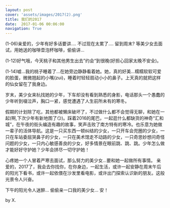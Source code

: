 ```yaml
---
layout: post
cover: 'assets/images/2017(2).png'
title: 我们的2017
date:  2017-01-06 00:06:00
navigation: True
---
```


(1-06)亲爱的，少年有好多话要讲.... 不过现在太累了.... 留到周末? 等美少女去面试，用她送的咖啡壶泡杯咖啡，偷偷讲...

(1-12)好气哦，今天桃子和其他男生出去”约会“到很晚(好担心回家太晚不安全)。

(1-14)嘘...我的桃子睡着了...在她旁边静静看着她。她，真的好美...糯糯软软可爱的脸蛋，微微翘起的小嘴(zui)，睡着时轻轻扇动小小的鼻子。上天真的就把这样的仙女留在了我身边。

岁末，美少女来杭找她的少年，下车却没有看到熟悉的身影，电话那头一个愚蠢的少年听到啜泣声，胸口一紧，感觉遭遇了人生前所未有的寒冬。

假期的计划除了吃，其他都被懒床破坏了，不过做什么都不会觉得无聊，和她在一起(啊,下次少年有新地图了😏)。踩着2016的尾巴，一起逛什么都缺货的神奇“汇和城”，在午夜的街头编造有趣的故事，笑声击败了南方特有的寒冷。也乐意为她做一辈子的活体导航。这是一只买东西一顿纠结的少女，一只开车会兜圈的少女，一只在车站委屈哭鼻子的少女，一只在美术馆走不动路的少女，一只奇思妙想问奇怪问题的少女，一只内心敏感善良的少女，好多情景在眼前跳、跳、跳。少年怎么做才能好好守护她？少年会拼尽一切守护她！

心疼她一个人冒着严寒去面试，那么努力的美少女...要和她一起做所有事情。 亲爱的，2017了，我会去你找你，在你身边，一起生活，或许一起安静在周末午后的阳光下看书，或许一起依偎在沙发里看电影，或许出门探索认识新的朋友。这般光景令人兴奋。

下午的阳光令人迷醉... 偷偷亲一口我的美少女... 安！

by X.
